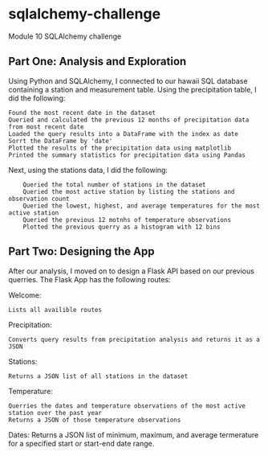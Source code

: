 # sqlalchemy-challenge
Module 10 SQLAlchemy challenge

## Part One: Analysis and Exploration

Using Python and SQLAlchemy, I connected to our hawaii SQL database containing a station and measurement table. Using the precipitation table, I did the following:

    Found the most recent date in the dataset
    Queried and calculated the previous 12 months of precipitation data from most recent date
    Loaded the query results into a DataFrame with the index as date
    Sorrt the DataFrame by 'date'
    Plotted the results of the precipitation data using matplotlib
    Printed the summary statistics for precipitation data using Pandas

Next, using the stations data, I did the following:

        Queried the total number of stations in the dataset
        Queried the most active station by listing the stations and observation count
        Queried the lowest, highest, and average temperatures for the most active station
        Queried the previous 12 motnhs of temperature observations
        Plotted the previous querry as a histogram with 12 bins

## Part Two: Designing the App

After our analysis, I moved on to design a Flask API based on our previous querries. The Flask App has the following routes:

Welcome:

    Lists all availible routes

Precipitation:

    Converts query results from precipitation analysis and returns it as a JSON

Stations:

    Returns a JSON list of all stations in the dataset

Temperature:

    Querries the dates and temperature observations of the most active station over the past year
    Returns a JSON of those temperature observations

Dates:
    Returns a JSON list of minimum, maximum, and average termerature for a specified start or start-end date range.

